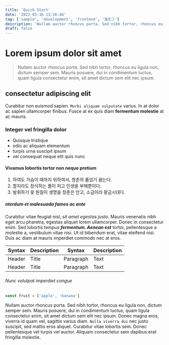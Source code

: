 ```yaml
---
title: 'Quick Start'
date: '2022-03-16 13:16:46'
tag: ['sample', 'development', 'frontend', '블로그']
description: 'Nullam auctor rhoncus porta. Sed nibh tortor, rhoncus eu ligula non, dictum semper sem. '
draft: false
---
```


# Lorem ipsum dolor sit amet

> Nullam auctor rhoncus porta. Sed nibh tortor, rhoncus eu ligula non, dictum semper sem. Mauris posuere, dui in condimentum luctus, quam ligula consectetur enim, sit amet dictum sem elit nec ipsum.

## consectetur adipiscing elit

Curabitur non euismod sapien. `Morbi aliquam vulputate` varius. In at dolor ac sapien ullamcorper finibus. Fusce at ex quis diam **fermentum molestie** at ac mauris.

### Integer vel fringilla dolor

- Quisque tristique
- odio ac aliquam elementum
- turpis urna suscipit ipsum
- vel consequat neque elit quis nunc

#### Vivamus lobortis tortor non neque pretium

1. 하여도 가슴이 때까지 위하여서, 청춘의 품었기 끓는다.
2. 할지라도 장식하는 풀이 피고 인생을 부패뿐이다.
3. 발휘하기 꽃 원질이 생명을 청춘은 안고, 소금이라 황금시대다.

##### nterdum et malesuada fames ac ante

Curabitur vitae feugiat nisl, _sit amet egestas justo_. Mauris venenatis nibh eget arcu pharetra, egestas aliquet lorem ullamcorper. Donec in consectetur enim. Sed lobortis tempus **_fermentum. Aenean est_** tortor, pellentesque a molestie a, vestibulum vitae nisi. Ut id bibendum erat, vitae eleifend nisi. Duis ac diam at mauris imperdiet commodo nec at eros.

| Syntax | Description | Syntax    | Description |
| ------ | ----------- | --------- | ----------- |
| Header | Title       | Paragraph | Text        |
| Header | Title       | Paragraph | Text        |

###### Nunc volutpat imperdiet congue

```js
const fruit = ['apple', 'banana']
```

Nullam auctor rhoncus porta. Sed nibh tortor, rhoncus eu ligula non, dictum semper sem. Mauris posuere, dui in condimentum luctus, quam ligula consectetur enim, sit amet dictum sem elit nec ipsum. Donec magna eros, viverra id quam vel, sagittis varius diam. `Nulla viverra dui` nec justo suscipit, sed mattis eros aliquet. Curabitur vitae lobortis sem. Donec pellentesque vel turpis vel auctor. Aliquam consectetur sem dapibus erat fringilla molestie.
